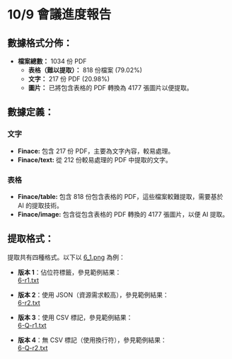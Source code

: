 # 10/9 會議進度報告

## 數據格式分佈：
- **檔案總數：** 1034 份 PDF
  - **表格（難以提取）：** 818 份檔案 (79.02%)
  - **文字：** 217 份 PDF (20.98%)
  - **圖片：** 已將包含表格的 PDF 轉換為 4177 張圖片以便提取。

## 數據定義：

### 文字
- **Finace:** 包含 217 份 PDF，主要為文字內容，較易處理。
- **Finace/text:** 從 212 份較易處理的 PDF 中提取的文字。

### 表格
- **Finace/table:** 包含 818 份包含表格的 PDF，這些檔案較難提取，需要基於 AI 的提取技術。
- **Finace/image:** 包含從包含表格的 PDF 轉換的 4177 張圖片，以便 AI 提取。

## 提取格式：
提取共有四種格式。以下以 [6_1.png](https://github.com/wade0426/AI_CUP_2024/blob/main/finance/images/6_1.png) 為例：

- **版本 1**：佔位符標籤，參見範例結果：  
  [6-r1.txt](https://github.com/wade0426/AI_CUP_2024/blob/main/finance/text/6-r1.txt)
  
- **版本 2**：使用 JSON（資源需求較高），參見範例結果：  
  [6-r2.txt](https://github.com/wade0426/AI_CUP_2024/blob/main/finance/text/6-r2.txt)
  
- **版本 3**：使用 CSV 標記，參見範例結果：  
  [6-Q-r1.txt](https://github.com/wade0426/AI_CUP_2024/blob/main/finance/table/demo/6-Q-r1.txt)
  
- **版本 4**：無 CSV 標記（使用換行符），參見範例結果：  
  [6-Q-r2.txt](https://github.com/wade0426/AI_CUP_2024/blob/main/finance/table/demo/6-Q-r2.txt)
